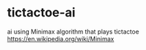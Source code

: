 # tictactoe-ai

ai using Minimax algorithm that plays tictactoe
https://en.wikipedia.org/wiki/Minimax

